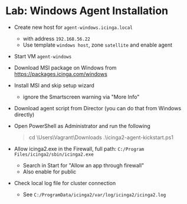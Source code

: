 Lab: Windows Agent Installation
===============================

* Create new host for `agent-windows.icinga.local`
    - with address `192.168.56.22`
    - Use template `windows host`, zone `satellite` and enable agent
* Start VM `agent-windows`
* Download MSI package on Windows from https://packages.icinga.com/windows
* Install MSI and skip setup wizard
    - ignore the Smartscreen warning via "More Info"

* Download agent script from Director (you can do that from Windows directly)
* Open PowerShell as Administrator and run the following

    > cd \Users\Vagrant\Downloads
    > .\icinga2-agent-kickstart.ps1

* Allow icinga2.exe in the Firewall, full path: `C:/Program Files/icinga2/sbin/icinga2.exe`
    - Search in Start for "Allow an app through firewall"
    - Also enable for public
* Check local log file for cluster connection
    - See `C:/ProgramData/icinga2/var/log/icinga2/icinga2.log`
